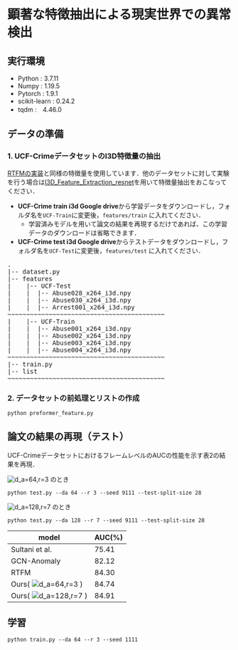 # 顕著な特徴抽出による現実世界での異常検出
## 実行環境
* Python : 3.7.11
* Numpy : 1.19.5
* Pytorch : 1.9.1  
* scikit-learn : 0.24.2
* tqdm :　4.46.0

## データの準備
### 1. UCF-CrimeデータセットのI3D特徴量の抽出
[RTFMの実装](https://github.com/tianyu0207/RTFM)と同様の特徴量を使用しています．他のデータセットに対して実験を行う場合は[I3D_Feature_Extraction_resnet](https://github.com/GowthamGottimukkala/I3D_Feature_Extraction_resnet)を用いて特徴量抽出をおこなってください．

* **UCF-Crime train i3d Google drive**から学習データをダウンロードし，フォルダ名を`UCF-Train`に変更後，`features/train` に入れてください．
  * 学習済みモデルを用いて論文の結果を再現するだけであれば、この学習データのダウンロードは省略できます．
* **UCF-Crime test i3d Google drive**からテストデータをダウンロードし，フォルダ名を`UCF-Test`に変更後，`features/test` に入れてください．

<pre>
.
|-- dataset.py
|-- features
|    |-- UCF-Test
|    |  |-- Abuse028_x264_i3d.npy
|    |  |-- Abuse030_x264_i3d.npy
|    |  |-- Arrest001_x264_i3d.npy
~~~~~~~~~~~~~~~~~~~~~~~~~~~~~~~~~~~~~~~~~~
|    |-- UCF-Train
|    |  |-- Abuse001_x264_i3d.npy
|    |  |-- Abuse002_x264_i3d.npy
|    |  |-- Abuse003_x264_i3d.npy
|    |  |-- Abuse004_x264_i3d.npy
~~~~~~~~~~~~~~~~~~~~~~~~~~~~~~~~~~~~~~~~~~
|-- train.py
|-- list
~~~~~~~~~~~~~~~~~~~~~~~~~~~~~~~~~~~~~~~~~~
</pre>

### 2. データセットの前処理とリストの作成
```
python preformer_feature.py
```
## 論文の結果の再現（テスト）
UCF-CrimeデータセットにおけるフレームレベルのAUCの性能を示す表2の結果を再現．

<img src="https://latex.codecogs.com/svg.image?d_a=64,r=3&space;" title="d_a=64,r=3 " /> のとき
```
python test.py --da 64 --r 3 --seed 9111 --test-split-size 28
```
<img src="https://latex.codecogs.com/svg.image?d_a=128,r=7&space;" title="d_a=128,r=7 " /> のとき
```
python test.py --da 128 --r 7 --seed 9111 --test-split-size 28
```
| model | AUC(%)|
|----|----|
|Sultani et al.|75.41|
|GCN-Anomaly|82.12|
|RTFM|84.30|
|Ours( <img src="https://latex.codecogs.com/svg.image?d_a=64,r=3&space;" title="d_a=64,r=3 " /> )|84.74|
|Ours( <img src="https://latex.codecogs.com/svg.image?d_a=128,r=7&space;" title="d_a=128,r=7 " /> )|84.91|

## 学習
```
python train.py --da 64 --r 3 --seed 1111
```
